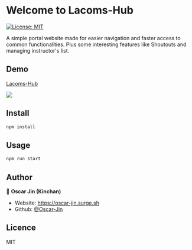 # Welcome to Lacoms-Hub
[![License: MIT](https://img.shields.io/badge/License-MIT-yellow.svg)](#)

A simple portal website made for easier navigation and faster access to common functionalities. Plus some interesting features like Shoutouts and managing instructor's list. 

## Demo

[Lacoms-Hub](https://lacoms-hub.herokuapp.com)

<img src="https://oscar-jin.surge.sh/static/2ade1781f5b784c4f280c3bc308486a0/5707d/lacoms-hub.png">

## Install

```sh
npm install
```

## Usage

```sh
npm run start
```

## Author

👤 **Oscar Jin (Kinchan)**

* Website: https://oscar-jin.surge.sh
* Github: [@Oscar-Jin](https://github.com/Oscar-Jin)


## Licence 

MIT